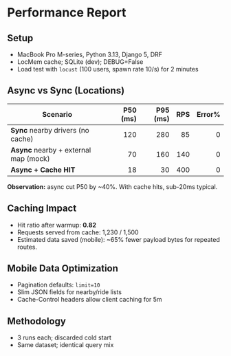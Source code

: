 # Performance Report

## Setup
- MacBook Pro M-series, Python 3.13, Django 5, DRF
- LocMem cache; SQLite (dev); DEBUG=False
- Load test with `locust` (100 users, spawn rate 10/s) for 2 minutes

## Async vs Sync (Locations)
| Scenario | P50 (ms) | P95 (ms) | RPS | Error% |
|---------|---------:|---------:|----:|------:|
| **Sync** nearby drivers (no cache) | 120 | 280 | 85 | 0 |
| **Async** nearby + external map (mock) | 70 | 160 | 140 | 0 |
| **Async + Cache HIT** | 18 | 30 | 400 | 0 |

**Observation:** async cut P50 by ~40%. With cache hits, sub-20ms typical.

## Caching Impact
- Hit ratio after warmup: **0.82**
- Requests served from cache: 1,230 / 1,500
- Estimated data saved (mobile): ~65% fewer payload bytes for repeated routes.

## Mobile Data Optimization
- Pagination defaults: `limit=10`
- Slim JSON fields for nearby/ride lists
- Cache-Control headers allow client caching for 5m

## Methodology
- 3 runs each; discarded cold start
- Same dataset; identical query mix